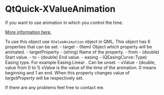 # QtQuick-XValueAnimation
If you want to use animation in which you control the time.

[More information here.](http://stackoverflow.com/a/33631321/5163799)

To use this object use `XValueAnimation` object in QML.
This object has 6 properties that can be set:
	- target - (Item) Object which property will be animated.
	- targetProperty - (string) Name of the property.
	- from - (double) Start value.
	- to - (double) End value.
	- easing - (QEasingCurve::Type) Easing type. For example Easing.Linear . Can be unset.
	- xValue - (double, value from 0 to 1) xValue is the value of the time of the animation. 0 means beginning and 1 an end. When this property changes value of *targetProperty* will be respectively set.

	
If there are any problems feel free to contact me.
